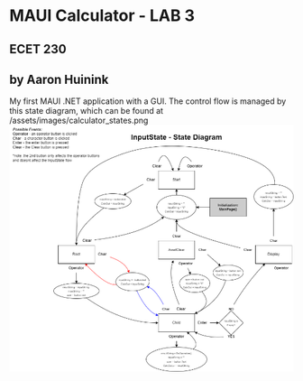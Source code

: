 # MAUI Calculator - LAB 3 #
## ECET 230 ##
## by Aaron Huinink ##

My first MAUI .NET application with a GUI.
The control flow is managed by this state diagram, which can be found at /assets/images/calculator_states.png
![Calculator State Diagram](/assets/images/calculator_states.png)
